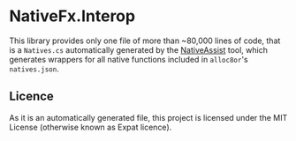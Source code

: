 # NativeFx.Interop

This library provides only one file of more than ~80,000 lines of code, that is a `Natives.cs`
automatically generated by the [NativeAssist](https://github.com/WithLithum/NativeAssist)
tool, which generates wrappers for all native functions included in `alloc8or`'s `natives.json`.

## Licence

As it is an automatically generated file, this project is licensed under the
MIT License (otherwise known as Expat licence).